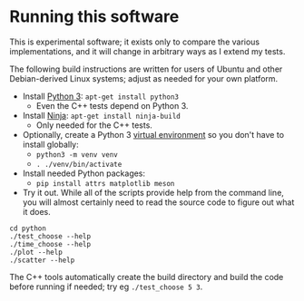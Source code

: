 # Running this software

This is experimental software; it exists only to compare the various implementations, and it will
change in arbitrary ways as I extend my tests.

The following build instructions are written for users of Ubuntu and other
Debian-derived Linux systems; adjust as needed for your own platform.

* Install [Python 3](https://www.python.org/): `apt-get install python3`
    * Even the C++ tests depend on Python 3.
* Install [Ninja](https://ninja-build.org/): `apt-get install ninja-build`
    * Only needed for the C++ tests.
* Optionally, create a Python 3 [virtual environment](https://docs.python.org/3/library/venv.html)
  so you don't have to install globally:
    * `python3 -m venv venv`
    * `. ./venv/bin/activate`
* Install needed Python packages:
    * `pip install attrs matplotlib meson`
* Try it out. While all of the scripts provide help from the command line, you will almost certainly
need to read the source code to figure out what it does.

```
cd python
./test_choose --help
./time_choose --help
./plot --help
./scatter --help
```

The C++ tools automatically create the build directory and build the code before running if needed;
try eg `./test_choose 5 3`.
